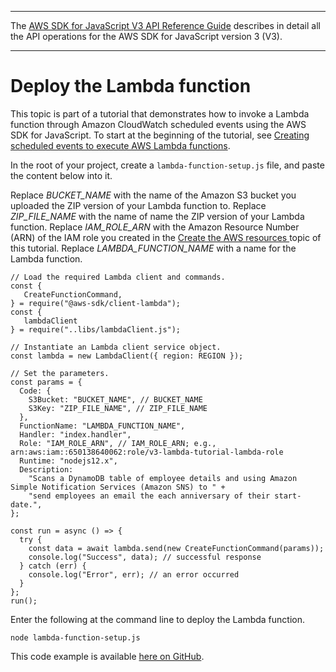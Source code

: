 --------

 The [AWS SDK for JavaScript V3 API Reference Guide](https://docs.aws.amazon.com/AWSJavaScriptSDK/v3/latest/index.html) describes in detail all the API operations for the AWS SDK for JavaScript version 3 \(V3\)\. 

--------

# Deploy the Lambda function<a name="scheduled-events-invoking-lambda-deploy-function"></a>

This topic is part of a tutorial that demonstrates how to invoke a Lambda function through Amazon CloudWatch scheduled events using the AWS SDK for JavaScript\. To start at the beginning of the tutorial, see [Creating scheduled events to execute AWS Lambda functions](scheduled-events-invoking-lambda-example.md)\.

In the root of your project, create a `lambda-function-setup.js` file, and paste the content below into it\.

Replace *BUCKET\_NAME* with the name of the Amazon S3 bucket you uploaded the ZIP version of your Lambda function to\. Replace *ZIP\_FILE\_NAME* with the name of name the ZIP version of your Lambda function\. Replace *IAM\_ROLE\_ARN* with the Amazon Resource Number \(ARN\) of the IAM role you created in the [Create the AWS resources ](scheduled-events-invoking-lambda-provision-resources.md) topic of this tutorial\. Replace *LAMBDA\_FUNCTION\_NAME* with a name for the Lambda function\.

```
// Load the required Lambda client and commands.
const {
   CreateFunctionCommand,
} = require("@aws-sdk/client-lambda");
const {
   lambdaClient
} = require("..libs/lambdaClient.js");

// Instantiate an Lambda client service object.
const lambda = new LambdaClient({ region: REGION });

// Set the parameters.
const params = {
  Code: {
    S3Bucket: "BUCKET_NAME", // BUCKET_NAME
    S3Key: "ZIP_FILE_NAME", // ZIP_FILE_NAME
  },
  FunctionName: "LAMBDA_FUNCTION_NAME",
  Handler: "index.handler",
  Role: "IAM_ROLE_ARN", // IAM_ROLE_ARN; e.g., arn:aws:iam::650138640062:role/v3-lambda-tutorial-lambda-role
  Runtime: "nodejs12.x",
  Description:
    "Scans a DynamoDB table of employee details and using Amazon Simple Notification Services (Amazon SNS) to " +
    "send employees an email the each anniversary of their start-date.",
};

const run = async () => {
  try {
    const data = await lambda.send(new CreateFunctionCommand(params));
    console.log("Success", data); // successful response
  } catch (err) {
    console.log("Error", err); // an error occurred
  }
};
run();
```

Enter the following at the command line to deploy the Lambda function\.

```
node lambda-function-setup.js
```

This code example is available [here on GitHub](https://github.com/awsdocs/aws-doc-sdk-examples/blob/main/javascriptv3/example_code/cross-services/lambda-scheduled-events/src/helper-functions/lambda-function-setup.js)\.
